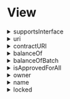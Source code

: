 



# View
  
<details>
  
<summary>supportsInterface</summary>

  
  
**Implicit args**

```rust
syscall_ptr(felt*)
pedersen_ptr(HashBuiltin*)
range_check_ptr
```  
  
**Explicit args**

```rust
interfaceId(felt)
```  
  
**Returns**

```rust
success(felt)
```  
</details>
  
<details>
  
<summary>uri</summary>

  
  
**Implicit args**

```rust
syscall_ptr(felt*)
pedersen_ptr(HashBuiltin*)
bitwise_ptr(BitwiseBuiltin*)
range_check_ptr
```  
  
**Explicit args**

```rust
id(Uint256)
```  
  
**Returns**

```rust
uri_len(felt)
uri(felt)
```  
</details>
  
<details>
  
<summary>contractURI</summary>

  
  
**Implicit args**

```rust
syscall_ptr(felt*)
pedersen_ptr(HashBuiltin*)
bitwise_ptr(BitwiseBuiltin*)
range_check_ptr
```  
  
**Explicit args**

```rust

```  
  
**Returns**

```rust
uri_len(felt)
uri(felt)
```  
</details>
  
<details>
  
<summary>balanceOf</summary>

  
  
**Implicit args**

```rust
syscall_ptr(felt*)
pedersen_ptr(HashBuiltin*)
range_check_ptr
```  
  
**Explicit args**

```rust
account(felt)
id(Uint256)
```  
  
**Returns**

```rust
balance(Uint256)
```  
</details>
  
<details>
  
<summary>balanceOfBatch</summary>

  
  
**Implicit args**

```rust
syscall_ptr(felt*)
pedersen_ptr(HashBuiltin*)
range_check_ptr
```  
  
**Explicit args**

```rust
balances_len
balances
```  
  
**Returns**

```rust

```  
</details>
  
<details>
  
<summary>isApprovedForAll</summary>

  
  
**Implicit args**

```rust
syscall_ptr(felt*)
pedersen_ptr(HashBuiltin*)
range_check_ptr
```  
  
**Explicit args**

```rust
account(felt)
operator(felt)
```  
  
**Returns**

```rust
isApproved(felt)
```  
</details>
  
<details>
  
<summary>owner</summary>

  
  
**Implicit args**

```rust
syscall_ptr(felt*)
pedersen_ptr(HashBuiltin*)
range_check_ptr
```  
  
**Explicit args**

```rust

```  
  
**Returns**

```rust
owner(felt)
```  
</details>
  
<details>
  
<summary>name</summary>

  
  
**Implicit args**

```rust
syscall_ptr(felt*)
pedersen_ptr(HashBuiltin*)
range_check_ptr
```  
  
**Explicit args**

```rust

```  
  
**Returns**

```rust
name(felt)
```  
</details>
  
<details>
  
<summary>locked</summary>

  
  
**Implicit args**

```rust
syscall_ptr(felt*)
pedersen_ptr(HashBuiltin*)
range_check_ptr
```  
  
**Explicit args**

```rust
id(Uint256)
```  
  
**Returns**

```rust
is_locked(felt)
```  
</details>
